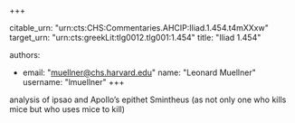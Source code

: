 +++


citable_urn: "urn:cts:CHS:Commentaries.AHCIP:Iliad.1.454.t4mXXxw"
target_urn: "urn:cts:greekLit:tlg0012.tlg001:1.454"
title: "Iliad 1.454"

authors:
- email: "muellner@chs.harvard.edu"
  name: "Leonard Muellner"
  username: "lmuellner"
+++

<p>analysis of ipsao and Apollo’s epithet Smintheus (as not only one who kills mice but who uses mice to kill)</p>